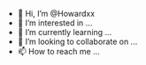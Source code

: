 - 👋 Hi, I’m @Howardxx
- 👀 I’m interested in ...
- 🌱 I’m currently learning ...
- 💞️ I’m looking to collaborate on ...
- 📫 How to reach me ...

<!---
Howardxx/Howardxx is a ✨ special ✨ repository because its `README.md` (this file) appears on your GitHub profile.
You can click the Preview link to take a look at your changes.
--->
